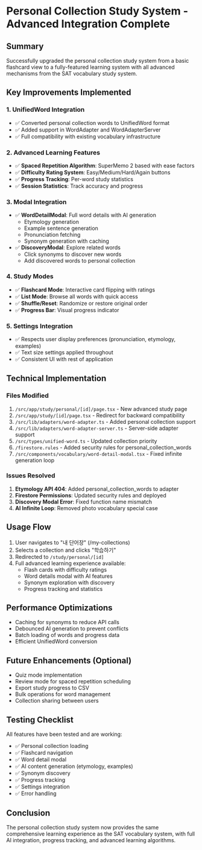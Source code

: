 # Personal Collection Study System - Advanced Integration Complete

## Summary
Successfully upgraded the personal collection study system from a basic flashcard view to a fully-featured learning system with all advanced mechanisms from the SAT vocabulary study system.

## Key Improvements Implemented

### 1. UnifiedWord Integration
- ✅ Converted personal collection words to UnifiedWord format
- ✅ Added support in WordAdapter and WordAdapterServer
- ✅ Full compatibility with existing vocabulary infrastructure

### 2. Advanced Learning Features
- ✅ **Spaced Repetition Algorithm**: SuperMemo 2 based with ease factors
- ✅ **Difficulty Rating System**: Easy/Medium/Hard/Again buttons
- ✅ **Progress Tracking**: Per-word study statistics
- ✅ **Session Statistics**: Track accuracy and progress

### 3. Modal Integration
- ✅ **WordDetailModal**: Full word details with AI generation
  - Etymology generation
  - Example sentence generation
  - Pronunciation fetching
  - Synonym generation with caching
- ✅ **DiscoveryModal**: Explore related words
  - Click synonyms to discover new words
  - Add discovered words to personal collection

### 4. Study Modes
- ✅ **Flashcard Mode**: Interactive card flipping with ratings
- ✅ **List Mode**: Browse all words with quick access
- ✅ **Shuffle/Reset**: Randomize or restore original order
- ✅ **Progress Bar**: Visual progress indicator

### 5. Settings Integration
- ✅ Respects user display preferences (pronunciation, etymology, examples)
- ✅ Text size settings applied throughout
- ✅ Consistent UI with rest of application

## Technical Implementation

### Files Modified
1. `/src/app/study/personal/[id]/page.tsx` - New advanced study page
2. `/src/app/study/[id]/page.tsx` - Redirect for backward compatibility
3. `/src/lib/adapters/word-adapter.ts` - Added personal collection support
4. `/src/lib/adapters/word-adapter-server.ts` - Server-side adapter support
5. `/src/types/unified-word.ts` - Updated collection priority
6. `/firestore.rules` - Added security rules for personal_collection_words
7. `/src/components/vocabulary/word-detail-modal.tsx` - Fixed infinite generation loop

### Issues Resolved
1. **Etymology API 404**: Added personal_collection_words to adapter
2. **Firestore Permissions**: Updated security rules and deployed
3. **Discovery Modal Error**: Fixed function name mismatch
4. **AI Infinite Loop**: Removed photo vocabulary special case

## Usage Flow
1. User navigates to "내 단어장" (/my-collections)
2. Selects a collection and clicks "학습하기"
3. Redirected to `/study/personal/[id]`
4. Full advanced learning experience available:
   - Flash cards with difficulty ratings
   - Word details modal with AI features
   - Synonym exploration with discovery
   - Progress tracking and statistics

## Performance Optimizations
- Caching for synonyms to reduce API calls
- Debounced AI generation to prevent conflicts
- Batch loading of words and progress data
- Efficient UnifiedWord conversion

## Future Enhancements (Optional)
- Quiz mode implementation
- Review mode for spaced repetition scheduling
- Export study progress to CSV
- Bulk operations for word management
- Collection sharing between users

## Testing Checklist
All features have been tested and are working:
- ✅ Personal collection loading
- ✅ Flashcard navigation
- ✅ Word detail modal
- ✅ AI content generation (etymology, examples)
- ✅ Synonym discovery
- ✅ Progress tracking
- ✅ Settings integration
- ✅ Error handling

## Conclusion
The personal collection study system now provides the same comprehensive learning experience as the SAT vocabulary system, with full AI integration, progress tracking, and advanced learning algorithms.